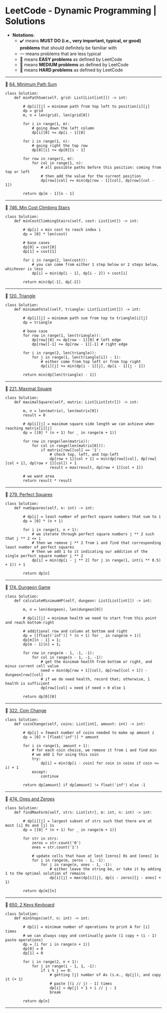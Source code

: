 # LeetCode - Dynamic Programming | Solutions
* **Notations**: 
  * :heavy_check_mark: means **MUST DO (i.e., very important, typical, or good) problems** that should definitely be familiar with
  * :wavy_dash: means problems that are less typical
  * :green_book: means **EASY problems** as defined by LeetCode
  * :orange_book: means **MEDIUM problems** as defined by LeetCode
  * :closed_book: means **HARD problems** as defined by LeetCode

---
:orange_book: [64. Minimum Path Sum](https://leetcode.com/problems/minimum-path-sum/)

```
class Solution:
    def minPathSum(self, grid: List[List[int]]) -> int:
        
        # dp[i][j] = minimum path from top left to position[i][j]
        dp = grid
        m, n = len(grid), len(grid[0])
        
        for i in range(1, m):
            # going down the left column
            dp[i][0] += dp[i - 1][0]
        
        for i in range(1, n):
            # going right the top row
            dp[0][i] += dp[0][i - 1]
        
        for row in range(1, m):
            for col in range(1, n):
                # all possible paths before this position: coming from top or left
                # then add the value for the current position
                dp[row][col] += min(dp[row - 1][col], dp[row][col - 1])
        
        return dp[m - 1][n - 1]
```

---

:green_book: [746. Min Cost Climbing Stairs](https://leetcode.com/problems/min-cost-climbing-stairs/)

```
class Solution:
    def minCostClimbingStairs(self, cost: List[int]) -> int:
        
        # dp[i] = min cost to reach index i
        dp = [0] * len(cost)
        
        # base cases
        dp[0] = cost[0]
        dp[1] = cost[1]
        
        for i in range(2, len(cost)):
            # you can come from either 1 step below or 2 steps below, whichever is less
            dp[i] = min(dp[i - 1], dp[i - 2]) + cost[i]
            
        return min(dp[-1], dp[-2])
```

---

:orange_book: [120. Triangle](https://leetcode.com/problems/triangle/)

```
class Solution:
    def minimumTotal(self, triangle: List[List[int]]) -> int:
        
        # dp[i][j] = minimum path sum from top to triangle[i][j]
        dp = triangle
        
        # base case
        for row in range(1, len(triangle)):
            dp[row][0] += dp[row - 1][0] # left edge
            dp[row][-1] += dp[row - 1][-1] # right edge
        
        for i in range(2, len(triangle)):
            for j in range(1, len(triangle[i]) - 1):
                # either come from top left or from top right
                dp[i][j] += min(dp[i - 1][j], dp[i - 1][j - 1])
        
        return min(dp[len(triangle) - 1])
```

---

:orange_book: [221. Maximal Square](https://leetcode.com/problems/maximal-square/)

```
class Solution:
    def maximalSquare(self, matrix: List[List[str]]) -> int:
        
        m, n = len(matrix), len(matrix[0])
        result = 0
        
        # dp[i][j] = maximum square side length we can achieve when reaching matrix[i][j]
        dp = [[0] * (n + 1) for _ in range(m + 1)]
        
        for row in range(len(matrix)):
            for col in range(len(matrix[0])):
                if matrix[row][col] == '1':
                    # check top, left, and top-left
                    dp[row + 1][col + 1] = min(dp[row][col], dp[row][col + 1], dp[row + 1][col]) + 1
                    result = max(result, dp[row + 1][col + 1])
                    
        # we want area
        return result * result
```

---

:orange_book: [279. Perfect Squares](https://leetcode.com/problems/perfect-squares/)

```
class Solution:
    def numSquares(self, n: int) -> int:
        
        # dp[i] = least number of perfect square numbers that sum to i
        dp = [0] * (n + 1)

        for i in range(1, n + 1):
            # we iterate through perfect square numbers j ** 2 such that j ** 2 <= i
            # then we remove j ** 2 from i and find that corresponding least number of perfect squares
            # then we add 1 to it indicating our addition of the single perfect square number j ** 2
            dp[i] = min(dp[i - j ** 2] for j in range(1, int(i ** 0.5) + 1)) + 1

        return dp[n]    
```

---

:closed_book: [174. Dungeon Game](https://leetcode.com/problems/dungeon-game/)

```
class Solution:
    def calculateMinimumHP(self, dungeon: List[List[int]]) -> int:
        
        m, n = len(dungeon), len(dungeon[0])
        
        # dp[i][j] = minimum health we need to start from this point and reach bottom-right
        
        # additional row and column at bottom and right
        dp = [[float('inf')] * (n + 1) for _ in range(m + 1)]
        dp[m][n - 1] = 1;
        dp[m - 1][n] = 1;

        for row in range(m - 1, -1, -1):
            for col in range(n - 1, -1, -1):
                # get the minimum health from bottom or right, and minus current cell value
                need = min(dp[row + 1][col], dp[row][col + 1]) - dungeon[row][col]
                # if we do need health, record that; otherwise, 1 health is sufficient
                dp[row][col] = need if need > 0 else 1
                
        return dp[0][0]
```

---

:orange_book: [322. Coin Change](https://leetcode.com/problems/coin-change/)

```
class Solution:
    def coinChange(self, coins: List[int], amount: int) -> int:
        
        # dp[i] = fewest number of coins needed to make up amount i
        dp = [0] + [float('inf')] * amount
        
        for i in range(1, amount + 1):
            # for each coin choice, we remove it from i and find min
            # we add 1 for using this coin
            try:
                dp[i] = min(dp[i - coin] for coin in coins if coin <= i) + 1
            except:
                continue
        
        return dp[amount] if dp[amount] != float('inf') else -1
```

---


:orange_book: [474. Ones and Zeroes](https://leetcode.com/problems/ones-and-zeroes/)

```
class Solution:
    def findMaxForm(self, strs: List[str], m: int, n: int) -> int:
        
        # dp[i][j] = largest subset of strs such that there are at most [i] 0s and [j] 1s
        dp = [[0] * (n + 1) for _ in range(m + 1)]
        
        for str in strs:
            zeros = str.count('0')
            ones = str.count('1')
            
            # update cells that have at lest [zeros] 0s and [ones] 1s
            for i in range(m, zeros - 1, -1):
                for j in range(n, ones - 1, -1):
                    # either leave the string be, or take it by adding 1 to the optimal solution of remains
                    dp[i][j] = max(dp[i][j], dp[i - zeros][j - ones] + 1)
        
        return dp[m][n]
```

---

:orange_book: [650. 2 Keys Keyboard](https://leetcode.com/problems/2-keys-keyboard/)

```
class Solution:
    def minSteps(self, n: int) -> int:
        
        # dp[i] = minimum number of operations to print A for [i] times
        # we can always copy and continually paste (1 copy + (i - 1) paste operations)
        dp = [i for i in range(n + 1)]
        dp[0] = 0
        dp[1] = 0
        
        for i in range(2, n + 1):
            for j in range(i - 1, 1, -1):
                if i % j == 0:
                    # getting [j] number of As (i.e., dp[j]), and copy it (+ 1)
                    # paste [(i // j) - 1] times
                    dp[i] = dp[j] + 1 + i // j - 1
                    break
        
        return dp[n]
```

---
